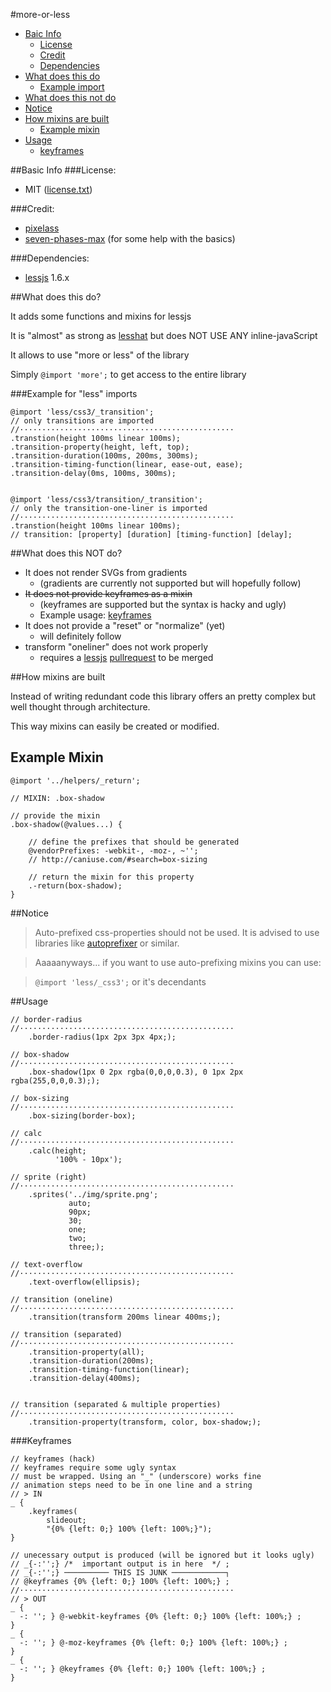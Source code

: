 #more-or-less

* [Baic Info](#basic-info)
    * [License](#license)
    * [Credit](#credit)
    * [Dependencies](#dependencies)
* [What does this do](#what-does-this-do)
    * [Example import](#example-import)
* [What does this not do](#what-does-this-not-do)
* [Notice](#notice)
* [How mixins are built](#how-mixins-are-built)
    * [Example mixin](#example-mixin)
* [Usage](#usage)
    * [keyframes](#keyframes)



##Basic Info
###License:

* MIT ([license.txt][0])

###Credit:

* [pixelass][1]
* [seven-phases-max][2] (for some help with the basics)

###Dependencies:

* [lessjs][4] 1.6.x

##What does this do?

It adds some functions and mixins for lessjs

It is "almost" as strong as [lesshat][3] but does NOT USE ANY inline-javaScript

It allows to use "more or less" of the library

Simply `@import 'more';` to get access to the entire library

###Example for "less" imports

    @import 'less/css3/_transition';
    // only transitions are imported
    //················································
    .transtion(height 100ms linear 100ms);
    .transition-property(height, left, top);
    .transition-duration(100ms, 200ms, 300ms);
    .transition-timing-function(linear, ease-out, ease);
    .transition-delay(0ms, 100ms, 300ms);


    @import 'less/css3/transition/_transition';
    // only the transition-one-liner is imported
    //················································
    .transtion(height 100ms linear 100ms);
    // transition: [property] [duration] [timing-function] [delay];

##What does this NOT do?

* It does not render SVGs from gradients
    * (gradients are currently not supported but will hopefully follow)
* <del>It does not provide keyframes as a mixin</del>
    * (keyframes are supported but the syntax is hacky and ugly)
    * Example usage: [keyframes](#keyframes)
* It does not provide a "reset" or "normalize" (yet)
    * will definitely follow
* transform "oneliner" does not work properly
    * requires a [lessjs][4] [pullrequest][5] to be merged

##How mixins are built

Instead of writing redundant code this library offers an pretty complex but well thought through architecture.

This way mixins can easily be created or modified.

## Example Mixin

    @import '../helpers/_return';

    // MIXIN: .box-shadow

    // provide the mixin
    .box-shadow(@values...) {

        // define the prefixes that should be generated
        @vendorPrefixes: -webkit-, -moz-, ~'';
        // http://caniuse.com/#search=box-sizing

        // return the mixin for this property
        .-return(box-shadow);
    }

##Notice

> Auto-prefixed css-properties should not be used. It is advised to use libraries like [autoprefixer][6] or similar.

>  Aaaaanyways... if you want to use auto-prefixing mixins you can use:

>  `@import 'less/_css3';` or it's decendants

##Usage


    // border-radius
    //················································
        .border-radius(1px 2px 3px 4px;);

    // box-shadow
    //················································
        .box-shadow(1px 0 2px rgba(0,0,0,0.3), 0 1px 2px rgba(255,0,0,0.3););

    // box-sizing
    //················································
        .box-sizing(border-box);

    // calc
    //················································
        .calc(height;
              '100% - 10px');

    // sprite (right)
    //················································
        .sprites('../img/sprite.png';
                 auto;
                 90px;
                 30;
                 one;
                 two;
                 three;);

    // text-overflow
    //················································
        .text-overflow(ellipsis);

    // transition (oneline)
    //················································
        .transition(transform 200ms linear 400ms;);

    // transition (separated)
    //················································
        .transition-property(all);
        .transition-duration(200ms);
        .transition-timing-function(linear);
        .transition-delay(400ms);


    // transition (separated & multiple properties)
    //················································
        .transition-property(transform, color, box-shadow;);


###Keyframes

    // keyframes (hack)
    // keyframes require some ugly syntax
    // must be wrapped. Using an "_" (underscore) works fine
    // animation steps need to be in one line and a string
    // > IN
    _ {
        .keyframes(
            slideout;
            "{0% {left: 0;} 100% {left: 100%;}");
    }

    // unecessary output is produced (will be ignored but it looks ugly)
    // _{-:'';} /*  important output is in here  */ ;
    // _{-:'';} ────────── THIS IS JUNK ────────────┐
    // @keyframes {0% {left: 0;} 100% {left: 100%;} ;
    //················································
    // > OUT
    _ {
      -: ''; } @-webkit-keyframes {0% {left: 0;} 100% {left: 100%;} ;
    }
    _ {
      -: ''; } @-moz-keyframes {0% {left: 0;} 100% {left: 100%;} ;
    }
    _ {
      -: ''; } @keyframes {0% {left: 0;} 100% {left: 100%;} ;
    }


 [0]: https://github.com/pixelass/more-or-less/blob/master/license.tx
 [1]: https://github.com/pixelass
 [2]: https://github.com/seven-phases-max
 [3]: https://github.com/csshat/lesshat
 [4]: https://github.com/less/less.js
 [5]: https://github.com/less/less.js/pull/1788
 [6]: https://github.com/ai/autoprefixer